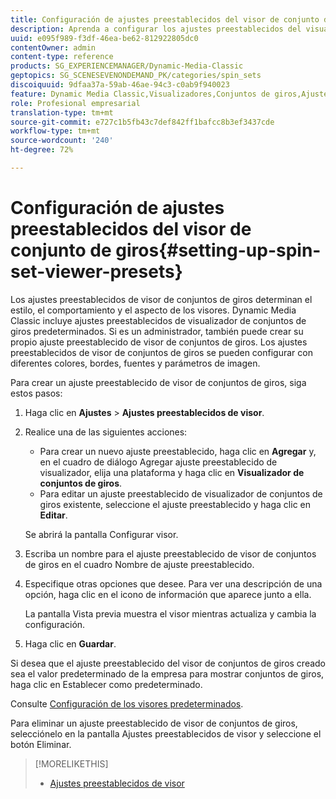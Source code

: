 ```yaml
---
title: Configuración de ajustes preestablecidos del visor de conjunto de giros
description: Aprenda a configurar los ajustes preestablecidos del visualizador de conjuntos de giros.
uuid: e095f989-f3df-46ea-be62-812922805dc0
contentOwner: admin
content-type: reference
products: SG_EXPERIENCEMANAGER/Dynamic-Media-Classic
geptopics: SG_SCENESEVENONDEMAND_PK/categories/spin_sets
discoiquuid: 9dfaa37a-59ab-46ae-94c3-c0ab9f940023
feature: Dynamic Media Classic,Visualizadores,Conjuntos de giros,Ajustes preestablecidos de visualizador
role: Profesional empresarial
translation-type: tm+mt
source-git-commit: e727c1b5fb43c7def842ff1bafcc8b3ef3437cde
workflow-type: tm+mt
source-wordcount: '240'
ht-degree: 72%

---
```



# Configuración de ajustes preestablecidos del visor de conjunto de giros{#setting-up-spin-set-viewer-presets}

Los ajustes preestablecidos de visor de conjuntos de giros determinan el estilo, el comportamiento y el aspecto de los visores. Dynamic Media Classic incluye ajustes preestablecidos de visualizador de conjuntos de giros predeterminados. Si es un administrador, también puede crear su propio ajuste preestablecido de visor de conjuntos de giros. Los ajustes preestablecidos de visor de conjuntos de giros se pueden configurar con diferentes colores, bordes, fuentes y parámetros de imagen.

Para crear un ajuste preestablecido de visor de conjuntos de giros, siga estos pasos:

1. Haga clic en **Ajustes** > **Ajustes preestablecidos de visor**.
1. Realice una de las siguientes acciones:

   * Para crear un nuevo ajuste preestablecido, haga clic en **Agregar** y, en el cuadro de diálogo Agregar ajuste preestablecido de visualizador, elija una plataforma y haga clic en **Visualizador de conjuntos de giros**.
   * Para editar un ajuste preestablecido de visualizador de conjuntos de giros existente, seleccione el ajuste preestablecido y haga clic en **Editar**.

   Se abrirá la pantalla Configurar visor.

1. Escriba un nombre para el ajuste preestablecido de visor de conjuntos de giros en el cuadro Nombre de ajuste preestablecido.
1. Especifique otras opciones que desee. Para ver una descripción de una opción, haga clic en el icono de información  que aparece junto a ella.

   La pantalla Vista previa muestra el visor mientras actualiza y cambia la configuración.

1. Haga clic en **Guardar**.

Si desea que el ajuste preestablecido del visor de conjuntos de giros creado sea el valor predeterminado de la empresa para mostrar conjuntos de giros, haga clic en Establecer como predeterminado.

Consulte [Configuración de los visores predeterminados](application-setup.md#configuring_default_viewers).

Para eliminar un ajuste preestablecido de visor de conjuntos de giros, selecciónelo en la pantalla Ajustes preestablecidos de visor y seleccione el botón Eliminar.

>[!MORELIKETHIS]
>
>* [Ajustes preestablecidos de visor](application-setup.md#viewer_presets)

